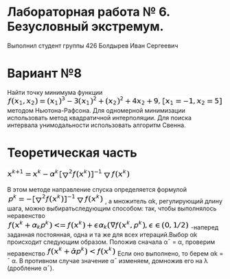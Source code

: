 # Лабораторная работа № 6. Безусловный экстремум.
Выполнил студент группы 426
Болдырев Иван Сергеевич
# Вариант №8
Найти точку минимума функции
![](https://github.com/johny322/lab6/blob/master/func.jpg)
методом Ньютона-Рафсона. Для одномерной минимизации использовать метод квадратичной интерполяции. Для поиска интервала унимодальности использовать алгоритм Свенна.
# Теоретическая часть
![](https://github.com/johny322/lab6/blob/master/x.jpg)

В этом методе направление спуска определяется формулой 
![](https://github.com/johny322/lab6/blob/master/p.jpg)
, а множитель αk, регулирующий
длину шага, можно выбиратьследующим способом:
так, чтобы выполнялось неравенство
![](https://github.com/johny322/lab6/blob/master/fg.jpg)
-наперед заданная постоянная, одна и та же для всех
итераций.Выбор αk происходит следующим образом. Положив сначала
α¯ = α, проверим неравенство
![](https://github.com/johny322/lab6/blob/master/alf.jpg)
Если оно выполнено, то берем αk = ¯ α. В противном случае значение
α¯ изменяем, домножив его на λ (дробление α¯).
